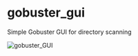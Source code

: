# gobuster_gui
Simple Gobuster GUI for directory scanning


![gobuster_GUI](https://user-images.githubusercontent.com/128103079/226763503-ce87d0d1-e93d-4338-9653-ba6b6aec5029.jpg)
